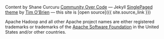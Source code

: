 

Content by Shane Curcuru [Community Over Code](http://communityovercode.com/)
&mdash;
Jekyll [SinglePaged theme](https://github.com/t413/SinglePaged) by [Tim O'Brien](http://t413.com/)
&mdash;
this site is [open source]({{ site.source_link }})

Apache Hadoop and all other Apache project names are either registered trademarks or trademarks of the [Apache Software Foundation](http://www.apache.org/) in the United States and/or other countries.

